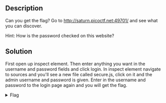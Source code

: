 ## Description

Can you get the flag?
Go to http://saturn.picoctf.net:49701/ and see what you can discover.

Hint: How is the password checked on this website?

## Solution

First open up inspect element. Then enter anything you want in the username and password fields and click login.
In inspect element navigate to sources and you'll see a new file called secure.js, click on it and the admin username and password is given.
Enter in the username and password to the login page again and you will get the flag.

<details>
  <summary>Flag</summary>
  
  flag:picoCTF{j5_15_7r4n5p4r3n7_8086bcb1}

</details>


